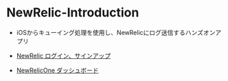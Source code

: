 # NewRelic-Introduction
- iOSからキューイング処理を使用し、NewRelicにログ送信するハンズオンアプリ


- [NewRelic ログイン、サインアップ](https://newrelic.com/jp)

- [NewRelicOne 
ダッシュボード](https://one.newrelic.com/nr1-core?account=3509998&duration=1800000&filters=%28domain%20%3D%20%27MOBILE%27%20AND%20type%20%3D%20%27APPLICATION%27%29&state=8550d500-68bc-a31e-065a-806538b458ef)

